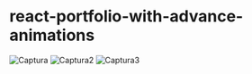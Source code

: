 # react-portfolio-with-advance-animations
![Captura](https://user-images.githubusercontent.com/36115243/200116677-3903e1cc-5acb-4544-93b0-2f2ab701f125.PNG)
![Captura2](https://user-images.githubusercontent.com/36115243/200116678-acf9e2fb-d4a4-4f4a-a09a-e3bc1685f5e7.PNG)
![Captura3](https://user-images.githubusercontent.com/36115243/200116680-2c288884-6c92-4ee6-82bc-e0962668ad97.PNG)
